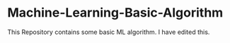 # Machine-Learning-Basic-Algorithm

This Repository contains some basic ML algorithm.
I have edited this.

